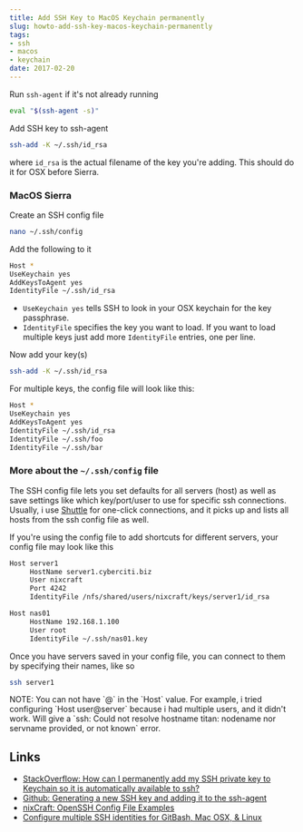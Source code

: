 ```yaml
---
title: Add SSH Key to MacOS Keychain permanently
slug: howto-add-ssh-key-macos-keychain-permanently
tags: 
- ssh
- macos
- keychain
date: 2017-02-20
---
```



Run `ssh-agent` if it's not already running

```bash
eval "$(ssh-agent -s)"
```

Add SSH key to ssh-agent

```bash
ssh-add -K ~/.ssh/id_rsa
```

where `id_rsa` is the actual filename of the key you're adding. This should do it for OSX before Sierra.

### MacOS Sierra

Create an SSH config file

```bash
nano ~/.ssh/config
```

Add the following to it

```bash
Host *
UseKeychain yes
AddKeysToAgent yes
IdentityFile ~/.ssh/id_rsa
```

- `UseKeychain yes` tells SSH to look in your OSX keychain for the key passphrase.
- `IdentityFile` specifies the key you want to load. If you want to load multiple keys just add more `IdentityFile` entries, one per line.

Now add your key(s)

```bash
ssh-add -K ~/.ssh/id_rsa
```

For multiple keys, the config file will look like this:

```bash
Host *
UseKeychain yes
AddKeysToAgent yes
IdentityFile ~/.ssh/id_rsa
IdentityFile ~/.ssh/foo
IdentityFile ~/.ssh/bar
```

### More about the `~/.ssh/config` file

The SSH config file lets you set defaults for all servers (host) as well as save settings like which key/port/user to use for specific ssh connections. Usually, i use [Shuttle](https://fitztrev.github.io/shuttle/) for one-click connections, and it picks up and lists all hosts from the ssh config file as well.

If you're using the config file to add shortcuts for different servers, your config file may look like this

```bash
Host server1
     HostName server1.cyberciti.biz
     User nixcraft
     Port 4242
     IdentityFile /nfs/shared/users/nixcraft/keys/server1/id_rsa

Host nas01
     HostName 192.168.1.100
     User root
     IdentityFile ~/.ssh/nas01.key
```

Once you have servers saved in your config file, you can connect to them by specifying their names, like so

```bash
ssh server1
```

<div class='Post-note'>
NOTE: You can not have `@` in the `Host` value. For example, i tried configuring `Host user@server` because i had multiple users, and it didn't work. Will give a `ssh: Could not resolve hostname titan: nodename nor servname provided, or not known` error.
</div>


Links
---
- [StackOverflow: How can I permanently add my SSH private key to Keychain so it is automatically available to ssh?](http://apple.stackexchange.com/questions/48502/how-can-i-permanently-add-my-ssh-private-key-to-keychain-so-it-is-automatically)
- [Github: Generating a new SSH key and adding it to the ssh-agent](https://help.github.com/articles/generating-a-new-ssh-key-and-adding-it-to-the-ssh-agent/)
- [nixCraft: OpenSSH Config File Examples](https://www.cyberciti.biz/faq/create-ssh-config-file-on-linux-unix/)
- [Configure multiple SSH identities for GitBash, Mac OSX, & Linux](https://confluence.atlassian.com/bitbucket/configure-multiple-ssh-identities-for-gitbash-mac-osx-linux-271943168.html)
